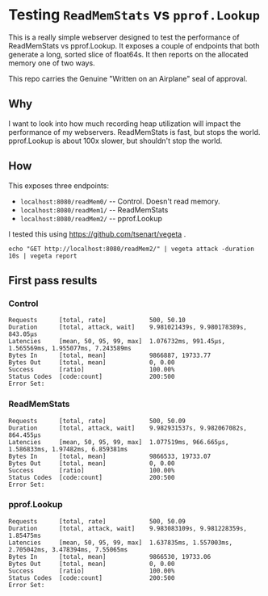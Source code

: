 # Testing `ReadMemStats` vs `pprof.Lookup`

This is a really simple webserver designed to test the 
performance of ReadMemStats vs pprof.Lookup. It exposes
a couple of endpoints that both generate a long, sorted
slice of float64s. It then reports on the allocated 
memory one of two ways.

This repo carries the Genuine "Written on an Airplane" seal of approval.

## Why

I want to look into how much recording heap utilization will
impact the performance of my webservers. ReadMemStats is fast,
but stops the world. pprof.Lookup is about 100x slower, but 
shouldn't stop the world.

## How

This exposes three endpoints:

- `localhost:8080/readMem0/` -- Control. Doesn't read memory.
- `localhost:8080/readMem1/` -- ReadMemStats
- `localhost:8080/readMem2/` -- pprof.Lookup

I tested this using https://github.com/tsenart/vegeta . 

```
echo "GET http://localhost:8080/readMem2/" | vegeta attack -duration 10s | vegeta report
```

## First pass results

### Control

```
Requests      [total, rate]            500, 50.10
Duration      [total, attack, wait]    9.981021439s, 9.980178389s, 843.05µs
Latencies     [mean, 50, 95, 99, max]  1.076732ms, 991.45µs, 1.565569ms, 1.955077ms, 7.243589ms
Bytes In      [total, mean]            9866887, 19733.77
Bytes Out     [total, mean]            0, 0.00
Success       [ratio]                  100.00%
Status Codes  [code:count]             200:500
Error Set:
```

### ReadMemStats

```
Requests      [total, rate]            500, 50.09
Duration      [total, attack, wait]    9.982931537s, 9.982067082s, 864.455µs
Latencies     [mean, 50, 95, 99, max]  1.077519ms, 966.665µs, 1.586833ms, 1.97482ms, 6.859381ms
Bytes In      [total, mean]            9866533, 19733.07
Bytes Out     [total, mean]            0, 0.00
Success       [ratio]                  100.00%
Status Codes  [code:count]             200:500
Error Set:
```

### pprof.Lookup

```
Requests      [total, rate]            500, 50.09
Duration      [total, attack, wait]    9.983083109s, 9.981228359s, 1.85475ms
Latencies     [mean, 50, 95, 99, max]  1.637835ms, 1.557003ms, 2.705042ms, 3.478394ms, 7.55065ms
Bytes In      [total, mean]            9866530, 19733.06
Bytes Out     [total, mean]            0, 0.00
Success       [ratio]                  100.00%
Status Codes  [code:count]             200:500
Error Set:
```
